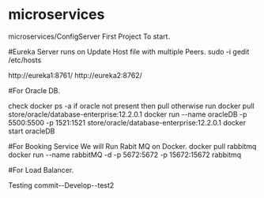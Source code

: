 # microservices
microservices/ConfigServer First Project To start.

#Eureka Server runs on 
Update Host file with multiple Peers.
sudo -i gedit /etc/hosts

http://eureka1:8761/
http://eureka2:8762/

#For Oracle DB.

check docker ps -a if oracle not present then pull otherwise run
docker pull store/oracle/database-enterprise:12.2.0.1
docker run --name oracleDB -p 5500:5500 -p 1521:1521 store/oracle/database-enterprise:12.2.0.1
docker start oracleDB


#For Booking Service We will Run Rabit MQ on Docker.
docker pull rabbitmq
docker run --name rabbitMQ -d -p 5672:5672 -p 15672:15672 rabbitmq

#For Load Balancer.

Testing commit--Develop--test2